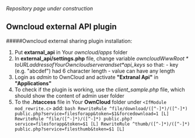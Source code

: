 ﻿*Repository page under construction*

Owncloud external API plugin
------

#####Owncloud external sharing plugin installation:
  1. Put **extarnal_api** in Your *owncloud/apps* folder
  2. In **external_api/settings.php** file, change variable *$owncloudWwwRoot* to URL address of Your Owncloud server and set *$api_keys* so that:
    - key (e.g. "abcdef") had 6 character length
    - value can have any length
  3. Login as *admin* to OwnCloud and activate **"Extranal Api"** in **"Applications"**
  4. To check if the plugin is working, use the *client_sample.php* file, which should show the content of admin user folder
  5. To the **.htaccess** file in Your **OwnCloud** folder under `<IfModule mod_rewrite.c>` add:
    ```bash
	RewriteRule ^file/download/([^-]*)/([^-]*) public.php?service=filesforapp&token=$1&forcedownload=1 [L]
    RewriteRule ^file/([^-]*)/([^-]*) public.php?service=filesforapp&token=$1 [L]
    RewriteRule ^thumb/([^-]*)/([^-]*) public.php?service=filesthumb&token=$1 [L] 
	```
